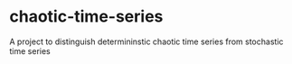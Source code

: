 # chaotic-time-series
A project to distinguish determininstic chaotic time series from stochastic time series
